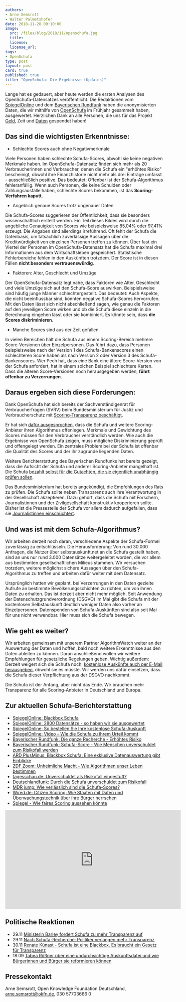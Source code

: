 ```yaml
---
authors: 
- Arne Semsrott
- Walter Palmetshofer
date: 2018-11-28 09:10:00
image:
  src: /files/blog/2018/11/openschufa.jpg
  title: 
  license:
  license_url:
tags:
- OpenSchufa
type: post
layout: post
card: true
published: true
title: "OpenSchufa: Die Ergebnisse (Updates)"
---
```


Lange hat es gedauert, aber heute werden die ersten Analysen des OpenSchufa-Datensatzes veröffentlicht. Die Redaktionen vom [SpiegelOnline](http://www.spiegel.de/wirtschaft/service/schufa-so-funktioniert-deutschlands-einflussreichste-auskunftei-a-1239214.html) und dem [Bayerischen Rundfunk](https://www.br.de/nachrichten/wirtschaft/schufa-score-wie-menschen-unverschuldet-zum-risikofall-werden,RAheWGP) haben die anonymisierten Daten, die wir mithilfe von [OpenSchufa](https://okfn.de/blog/tags/openschufa/) im Frühjahr gesammelt haben, ausgewertet.  Herzlichen Dank an alle Personen, die uns für das Projekt [Geld](https://www.startnext.com/openschufa), Zeit und [Daten](https://www.openschufa.de/) gespendet haben!

## Das sind die wichtigsten Erkenntnisse:

- Schlechte Scores auch ohne Negativmerkmale

Viele Personen haben schlechte Schufa-Scores, obwohl sie keine negativen Merkmale haben. Im OpenSchufa-Datensatz finden sich mehr als 20 Verbraucherinnen und Verbraucher, denen die Schufa ein "erhöhtes Risiko" bescheinigt, obwohl ihre Finanzhistorie nicht mehr als drei Einträge umfasst - ausschließlich positive. Das bedeutet: Offenbar ist der Schufa-Algorithmus fehleranfällig. Wenn auch Personen, die keine Schulden oder Zahlungsausfälle haben, schlechte Scores bekommen, ist das **Scoring-Verfahren kaputt**.

- Angeblich genaue Scores trotz ungenauer Daten

Die Schufa-Scores suggerieren der Öffentlichkeit, dass sie besonders wissenschaftlich erstellt werden. Ein Teil dieses Bildes wird durch die angebliche Genauigkeit von Scores wie beispielsweise 85,04% oder 97,41% erzeugt. Die Angaben sind allerdings irreführend. Oft fehlt der Schufa die Datenbasis, um tatsächlich zuverlässige Aussagen über die Kreditwürdigkeit von einzelnen Personen treffen zu können. Über fast ein Viertel der Personen im OpenSchufa-Datensatz hat die Schufa maximal drei Informationen aus dem Wirtschaftsleben gespeichert.  Statistische Fehlerbereiche fehlen in den Auskünften trotzdem. Der Score ist in diesen Fällen **nicht besonders vertrauenswürdig**.

- Faktoren: Alter, Geschlecht und Umzüge

Der OpenSchufa-Datensatz legt nahe, dass Faktoren wie Alter, Geschlecht und viele Umzüge sich auf den Schufa-Score auswirken. Beispielsweise sind häufig junge Männer schlechtergestellt. Das bedeutet: Auch Aspekte, die nicht beeinflussbar sind, könnten negative Schufa-Scores hervorrufen. Mit den Daten lässt sich nicht abschließend sagen, wie genau die Faktoren auf den jeweiligen Score wirken und ob die Schufa diese einzeln in die Berechnung eingehen lässt oder sie kombiniert. Es könnte sein, dass **die Scores diskriminieren**.

- Manche Scores sind aus der Zeit gefallen

In vielen Bereichen hält die Schufa aus einem Scoring-Bereich mehrere Score-Versionen über Einzelpersonen. Das führt dazu, dass Personen beispielsweise nach der Version 1 des Schufa-Bankenscores einen schlechteren Score haben als nach Version 2 oder Version 3 des Schufa-Bankenscores. Wer Pech hat, dass eine Bank eine ältere Score-Version von der Schufa anfordert, hat in einem solchen Beispiel schlechtere Karten. Dass die älteren Score-Versionen noch herausgegeben werden, **führt offenbar zu Verzerrungen**.

## Daraus ergeben sich diese Forderungen:

Dank OpenSchufa hat sich bereits der Sachverständigenrat für Verbraucherfragen (SVRV) beim Bundesministerium für Justiz und Verbraucherschutz mit [Scoring-Transparenz beschäftigt](http://www.svr-verbraucherfragen.de/dokumente/verbrauchergerechtes-scoring/). 

Er hat sich [dafür ausgesprochen](https://okfn.de/files/blog/2018/10/SVRV_HR-Verbrauchergerechtes_Scoring.pdf), dass die Schufa und weitere Scoring-Anbieter ihren Algorithmus offenlegen. Merkmale und Gewichtung des Scores müssen für den Verbraucher verständlich werden. Wie auch die Ergebnisse von OpenSchufa zeigen, muss mögliche Diskriminierung geprüft und offengelegt werden. Ein zentrales Problem bei der Schufa  ist offenbar die Qualität des Scores und der ihr zugrunde liegenden Daten. 

Weitere Berichterstattung des Bayerischen Rundfunks hat bereits gezeigt, dass die Aufsicht der Schufa und anderer Scoring-Anbieter mangelhaft ist. Die Schufa [bezahlt selbst für die Gutachten, die sie eigentlich unabhängig prüfen sollen](https://www.br.de/nachrichten/deutschland-welt/luecken-beim-pruefen-von-auskunfteien,Qs8b2xe). 

Das Bundesministerium hat bereits angekündigt, die Empfehlungen des Rats zu prüfen. Die Schufa sollte neben Transparenz auch ihre Verantwortung in der Gesellschaft akzeptieren. Dazu gehört, dass die Schufa mit Forschern, Journalistinnen und der Zivilgesellschaft konstruktiv kooperieren sollte. Bisher ist die Pressestelle der Schufa vor allem dadurch aufgefallen, dass sie [Journalistinnen einschüchtert](https://twitter.com/fanaticTRX/status/1006854038921601024).

## Und was ist mit dem Schufa-Algorithmus?

Wir arbeiten derzeit noch daran, verschiedene Aspekte der Schufa-Formel zuverlässig zu entschlüsseln. Die Herausforderung: Von rund 30.000  Anfragen, die Nutzer über selbstauskunft.net an die Schufa gestellt haben, sind an uns nur rund 3.000 Datensätze weitergeleitet worden, die vor allem aus bestimmten gesellschaftlichen Milieus stammen. Wir versuchen trotzdem, weitere möglichst sichere Aussagen über den Schufa-Algorithmus zu treffen und arbeiten dafür weiter mit dem Datensatz.

Ursprünglich hatten wir geplant, bei Verzerrungen in den Daten gezielte Aufrufe an bestimmte Bevölkerungsschichten zu richten, um von ihnen Daten zu erhalten. Das ist derzeit aber nicht mehr möglich. Seit Anwendung der Datenschutzgrundverordnung (DSGVO) im Mai gibt die Schufa mit der kostenlosen Selbstauskunft deutlich weniger Daten also vorher an Einzelpersonen. Datenspenden von Schufa-Auskünften sind also seit Mai für uns nicht verwendbar. Hier muss sich die Schufa bewegen.

## Wie geht es weiter?

Wir arbeiten gemeinsam mit unserem Partner AlgorithmWatch weiter an der Auswertung der Daten und hoffen, bald noch weitere Erkenntnisse aus den Daten ableiten zu können. Daran anschließend wollen wir weitere Empfehlungen für gesetzliche Regelungen geben.
<a id="Updates"></a>
Wichtig außerdem: Derzeit weigert sich die Schufa noch, [kostenlose Auskünfte auch per E-Mail herausgeben](https://www.welt.de/finanzen/article177303132/DSGVO-stellt-das-Abo-Modell-der-Schufa-infrage.html), obwohl sie es müsste. Wir werden uns dafür einsetzen, dass die Schufa dieser Verpflichtung aus der DSGVO nachkommt.

Die Schufa ist der Anfang, aber nicht das Ende. Wir brauchen mehr Transparenz für alle Scoring-Anbieter in Deutschland und Europa.

## Zur aktuellen Schufa-Berichterstattung 

- [SpiegelOnline: Blackbox Schufa](http://www.spiegel.de/wirtschaft/service/schufa-so-funktioniert-deutschlands-einflussreichste-auskunftei-a-1239214.html)
- [SpiegelOnline: 2800 Datensätze - so haben wir sie ausgewertet](http://www.spiegel.de/wirtschaft/service/blackbox-schufa-2800-verbraucher-spendeten-ihre-selbstauskunft-a-1240703.html)
- [SpiegelOnline: So bestellen Sie Ihre kostenlose Schufa-Auskunft](http://www.spiegel.de/wirtschaft/service/schufa-auskunft-kostenlos-online-beantragen-so-geht-s-a-1240548.html)
- [SpiegelOnline: Video - Wie die Schufa zu ihrem Urteil kommt](http://www.spiegel.de/video/erklaervideo-wie-der-schufa-score-funktioniert-video-99023089.html)
- [Bayerischer Rundfunk: Die ganze Recherche - Erhöhtes Risiko](https://web.br.de/interaktiv/erhoehtes-risiko/)
- [Bayerischer Rundfunk: Schufa-Score - Wie Menschen unverschuldet zum Risikofall werden](https://www.br.de/nachrichten/wirtschaft/schufa-score-wie-menschen-unverschuldet-zum-risikofall-werden,RAheWGP)
- [ARD PlusMinus: Blackbox Schufa: Eine exklusive Datenauswertung gibt Einblicke ](https://www.daserste.de/information/wirtschaft-boerse/plusminus/sendung/plusminus-996.html)
- [ZDF Zoom: Unheimliche Macht - Wie Algorithmen unser Leben bestimmen](https://www.zdf.de/dokumentation/unheimliche-macht---wie-algorithmen-unser-leben-bestimmen-102.html)
- [tagesschau.de: Unverschuldet als Risikofall eingestuft?](https://www.tagesschau.de/wirtschaft/schufa-105.html)
- [Deutschlandfunk: Durch die Schufa unverschuldet zum Risikofall](https://www.deutschlandfunk.de/medienbericht-durch-die-schufa-unverschuldet-zum-risikofall.1939.de.html?drn:news_id=950686)
- [MDR jump: Wie verlässlich sind die Schufa-Scores?](https://www.jumpradio.de/thema/schufa-algorithmus-fragwuerdig-recherche-falscher-score-100.html)
- [Wired.de: Citizen Scoring: Wie Staaten mit Daten und Überwachungstechnik über ihre Bürger herrschen](https://www.wired.de/article/citizen-scoring-wie-staaten-mit-daten-und-ueberwachungstechnik-ueber-ihre-buerger-herrschen)
- [Spiegel - Wie faires Scoring aussehen könnte](http://www.spiegel.de/wirtschaft/service/kreditwuerdigkeit-wie-faires-scoring-aussehen-koennte-a-1241323.html)

<iframe width="560" height="315" src="https://www.youtube-nocookie.com/embed/ifajykkrnic" frameborder="0" allow="accelerometer; autoplay; encrypted-media; gyroscope; picture-in-picture" allowfullscreen></iframe>

## Politische Reaktionen
- 29.11 [Ministerin Barley fordert Schufa zu mehr Transparenz auf](http://www.spiegel.de/wirtschaft/service/schufa-co-barley-fordert-mehr-transparenz-von-auskunfteien-a-1241107.html)<br>
- 29.11 [Nach Schufa-Recherche: Politiker verlangen mehr Transparenz](https://www.br.de/nachrichten/wirtschaft/nach-schufa-recherche-politiker-verlangen-mehr-transparenz,RAnwNpV)<br>
- 30.11 [Renate Künast - Schufa ist eine Blackbox. Es braucht ein Gesetz für Transparenz](https://www.mdr.de/nachrichten/audio-895128_zc-fd08c406_zs-950f04ff.html)
- 18.09 [Tabea Rößner über eine undurchsichtige Auskunftsdatei und wie Bürgerinnen und Bürger sie reformieren können](https://www.neues-deutschland.de/artikel/1100866.transparenz-der-schufa-blackbox-schufa.html)<br>

## Pressekontakt

Arne Semsrott, Open Knowledge Foundation Deutschland, arne.semsrott@okfn.de, 030 57703666 0
